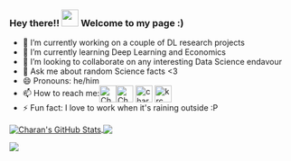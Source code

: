 ### Hey there!! <img src="https://raw.githubusercontent.com/MartinHeinz/MartinHeinz/master/wave.gif" width="30px"> Welcome to my page :)



- 🔭 I’m currently working on a couple of DL research projects
- 🌱 I’m currently learning Deep Learning and Economics
- 👯 I’m looking to collaborate on any interesting Data Science endavour
- 💬 Ask me about random Science facts <3 
- 😄 Pronouns: he/him
- 📫 How to reach me:<a href="https://twitter.com/CharanXD/" target="blank"><img align="center" src="https://cdn.jsdelivr.net/npm/simple-icons@3.0.1/icons/twitter.svg" alt="CharanXD" height="30" width="30" /></a><a href="https://www.linkedin.com/in/charan-k-r-6b0721152/" target="blank"><img align="center" src="https://cdn.jsdelivr.net/npm/simple-icons@3.0.1/icons/linkedin.svg" alt="Charan K R" height="30" width="30" /></a>
<a href="https://www.kaggle.com/charankr" target="blank"><img align="center" src="https://cdn.jsdelivr.net/npm/simple-icons@3.0.1/icons/kaggle.svg" alt="charankr" height="30" width="30" /></a>
<a href="https://instagram.com/krc_swaag" target="blank"><img align="center" src="https://cdn.jsdelivr.net/npm/simple-icons@3.0.1/icons/instagram.svg" alt="krc_swaag" height="30" width="30" /></a>
- ⚡ Fun fact: I love to work when it's raining outside :P 


<a href="https://github.com//Charan619/Charan619">
  <img align="center" src="https://github-readme-stats.vercel.app/api?username=Charan619&hide=stars&show_icons=true&line_height=27&count_private=false&theme=shades-of-purple&" alt="Charan's GitHub Stats" />
</a>
<a href="https://github.com/Charan619/Charan619">
  <img align="center" src="https://github-readme-stats.vercel.app/api/top-langs/?username=Charan619&layout=compact&theme=shades-of-purple" />
</a>


![](https://komarev.com/ghpvc/?username=Charan619&color=blue)





